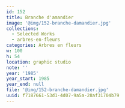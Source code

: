 ```yaml
---
id: 152
title: Branche d'amandier
image: '@img/152-branche-damandier.jpg'
collections:
  - Selected Works
  - arbres-en-fleurs
categories: Arbres en fleurs
w: 100
h: 54
location: graphic studio
note: ''
year: '1985'
year_start: 1985
year_end: null
file: '@img/152-branche-damandier.jpg'
uuid: f7187661-53d1-4d07-9a5a-28af31704b79
---
```


